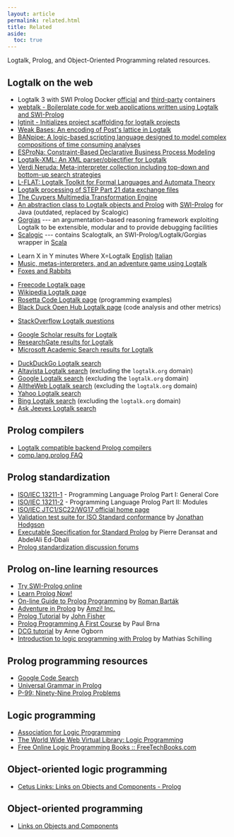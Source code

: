 ```yaml
---
layout: article
permalink: related.html
title: Related
aside:
  toc: true
---
```


Logtalk, Prolog, and Object-Oriented Programming related resources.

Logtalk on the web
------------------

-   Logtalk 3 with SWI Prolog Docker
    [official](https://hub.docker.com/u/logtalk/) and
    [third-party](https://hub.docker.com/r/koryonik/logtalk-swi/)
    containers
-   [webtalk - Boilerplate code for web applications written using
    Logtalk and SWI-Prolog](https://github.com/sandogeorge/webtalk)
-   [lgtinit - Initializes project scaffolding for logtalk
    projects](https://github.com/eazar001/lgtinit)
-   [Weak Bases: An encoding of Post\'s lattice in
    Logtalk](https://github.com/Joelbyte/weak-bases)
-   [BANpipe: A logic-based scripting language designed to model complex
    compositions of time consuming
    analyses](https://github.com/cth/banpipe)
-   [ESProNa: Constraint-Based Declarative Business Process
    Modeling](https://github.com/igler/ESProNa)
-   [Logtalk-XML: An XML parser/objectifier for
    Logtalk](https://bitbucket.org/StefanZimmermann/logtalk-xml/)
-   [Verdi Neruda: Meta-interpreter collection including top-down and
    bottom-up search
    strategies](http://joelbyte.github.com/verdi-neruda/)
-   [L-FLAT: Logtalk Toolkit for Formal Languages and Automata
    Theory](https://github.com/l-flat/lflat)
-   [Logtalk processing of STEP Part 21 data exchange
    files](https://github.com/pmoura/lgtstep)
-   [The Cuypers Multimedia Transformation
    Engine](http://homepages.cwi.nl/~media/cuypers/)
-   [An abstraction class to Logtalk objects and
    Prolog](https://dev.crazydwarves.org/trac/TER) with
    [SWI-Prolog](http://www.swi-prolog.org/) for Java (outdated,
    replaced by Scalogic)
-   [Gorgias](https://dev.crazydwarves.org/trac/Gorgias) --- an
    argumentation-based reasoning framework exploiting Logtalk to be
    extensible, modular and to provide debugging facilities
-   [Scalogic](https://dev.crazydwarves.org/trac/Scalogic/) --- contains
    Scalogtalk, an SWI-Prolog/Logtalk/Gorgias wrapper in
    [Scala](http://www.scala-lang.org/)

<!-- -->

-   Learn X in Y minutes Where X=Logtalk
    [English](https://learnxinyminutes.com/docs/logtalk/)
    [Italian](https://learnxinyminutes.com/docs/it-it/logtalk-it/)
-   [Music, metas-interpreters, and an adventure game using
    Logtalk](https://prologomenon.wordpress.com/category/logtalk/)
-   [Foxes and Rabbits](https://github.com/Anniepoo/foxesandrabbits)

<!-- -->

-   [Freecode Logtalk page](http://freecode.com/projects/logtalk/)
-   [Wikipedia Logtalk page](http://en.wikipedia.org/wiki/Logtalk)
-   [Rosetta Code Logtalk
    page](http://rosettacode.org/wiki/Category:Logtalk) (programming
    examples)
-   [Black Duck Open Hub Logtalk
    page](https://www.openhub.net/p/logtalk) (code analysis and other
    metrics)

<!-- -->

-   [StackOverflow Logtalk
    questions](http://stackoverflow.com/search?tab=newest&q=Logtalk)

<!-- -->

-   [Google Scholar results for
    Logtalk](http://scholar.google.com/scholar?q=logtalk)
-   [ResearchGate results for
    Logtalk](https://www.researchgate.net/search.Search.html?query=Logtalk)
-   [Microsoft Academic Search results for
    Logtalk](http://academic.research.microsoft.com/Search.aspx?query=logtalk)

<!-- -->

-   [DuckDuckGo Logtalk search](http://duckduckgo.com/?q=logtalk)
-   [Altavista Logtalk
    search](http://www.altavista.com/web/results?itag=ody&pg=aq&aqa=logtalk+prolog&aqp=&aqo=&aqn=&aqmode=b&aqb=logtalk+AND+prolog+AND+NOT+host%3Awww.ci.uc.pt+AND+NOT+host%3Alogtalk.org+AND+NOT+host%3Awww.uc.pt&kgs=0&kls=0&dt=tmperiod&d2=0&dfr%5Bd%5D=1&dfr%5Bm%5D=1&dfr%5By%5D=1980&dto%5Bd%5D=9&dto%5Bm%5D=11&dto%5By%5D=2006&filetype=&rc=dmn&swd=&lh=&nbq=10)
    (excluding the `logtalk.org` domain)
-   [Google Logtalk
    search](http://www.google.com/search?hl=en&lr=&as_qdr=all&q=logtalk+prolog+-site%3Alogtalk.org+-site%3Auc.pt&btnG=Search)
    (excluding the `logtalk.org` domain)
-   [AlltheWeb Logtalk
    search](http://www.alltheweb.com/search?avkw=fogg&advanced=1&cat=web&q=logtalk+prolog&dexcl=logtalk.org)
    (excluding the `logtalk.org` domain)
-   [Yahoo Logtalk
    search](http://search.yahoo.com/search?x=op&va=logtalk+prolog)
-   [Bing Logtalk
    search](http://www.bing.com/search?q=logtalk+prolog+-site%3Alogtalk.org)
    (excluding the `logtalk.org` domain)
-   [Ask Jeeves Logtalk search](http://www.ask.com/web?q=logtalk+prolog)

Prolog compilers
----------------

-   [Logtalk compatible backend Prolog compilers](download.html#requirements)
-   [comp.lang.prolog FAQ](http://www.logic.at/prolog/faq/)

Prolog standardization
----------------------

-   [ISO/IEC
    13211-1](http://www.iso.org/iso/home/store/catalogue_tc/catalogue_detail.htm?csnumber=21413) -
    Programming Language Prolog Part I: General Core
-   [ISO/IEC
    13211-2](http://www.iso.org/iso/home/store/catalogue_tc/catalogue_detail.htm?csnumber=20775) -
    Programming Language Prolog Part II: Modules
-   [ISO/IEC JTC1/SC22/WG17 official home
    page](http://www.sju.edu/~jhodgson/wg17/wg17web.html)
-   [Validation test suite for ISO Standard
    conformance](http://www.sju.edu/%7Ejhodgson/x3j17.html) by [Jonathan
    Hodgson](http://www.sju.edu/%7Ejhodgson)
-   [Executable Specification for Standard
    Prolog](ftp://ftp-lifo.univ-orleans.fr/pub/Users/eddbali/SdProlog/)
    by Pierre Deransat and AbdelAli Ed-Dbali
-   [Prolog standardization discussion
    forums](http://prolog.logtalk.org/)

Prolog on-line learning resources
---------------------------------

-   [Try SWI-Prolog online](http://swish.swi-prolog.org/)
-   [Learn Prolog Now!](http://www.learnprolognow.org/)
-   [On-line Guide to Prolog
    Programming](http://kti.ms.mff.cuni.cz/%7Ebartak/prolog/index.html)
    by [Roman Barták](http://kti.ms.mff.cuni.cz/%7Ebartak)
-   [Adventure in
    Prolog](http://www.amzi.com/AdventureInProlog/advfrtop.htm) by
    [Amzi! Inc.](http://www.amzi.com)
-   [Prolog
    Tutorial](http://www.csupomona.edu/%7Ejrfisher/www/prolog_tutorial/contents.html)
    by [John Fisher](http://www.csupomona.edu/%7Ejrfisher/www/)
-   [Prolog Programming A First
    Course](http://www.scre.ac.uk/personal/pb/prologbook/) by Paul Brna
-   [DCG tutorial](http://www.pathwayslms.com/swipltuts/dcg/) by Anne
    Ogborn
-   [Introduction to logic programming with
    Prolog](https://www.matchilling.com/introduction-to-logic-programming-with-prolog/)
    by Mathias Schilling

Prolog programming resources
----------------------------

-   [Google Code Search](http://www.google.com/codesearch)
-   [Universal Grammar in
    Prolog](http://www.nyu.edu/pages/linguistics/ling.html)
-   [P-99: Ninety-Nine Prolog
    Problems](http://sites.google.com/site/prologsite/prolog-problems/)

Logic programming
-----------------

-   [Association for Logic Programming](http://www.cs.nmsu.edu/ALP/)
-   [The World Wide Web Virtual Library: Logic
    Programming](http://www.comlab.ox.ac.uk/archive/logic-prog.html)
-   [Free Online Logic Programming Books ::
    FreeTechBooks.com](http://www.freetechbooks.com/logic-programming-f13.html)

Object-oriented logic programming
---------------------------------

-   [Cetus Links: Links on Objects and Components -
    Prolog](http://www.sente.ch/cetus/oo_prolog.html)

Object-oriented programming
---------------------------

-   [Links on Objects and
    Components](http://www.sente.ch/cetus/software.html)
